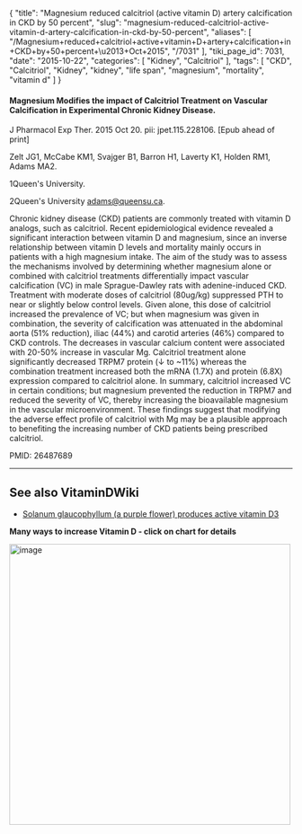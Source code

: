 {
    "title": "Magnesium reduced calcitriol (active vitamin D) artery calcification in CKD by 50 percent",
    "slug": "magnesium-reduced-calcitriol-active-vitamin-d-artery-calcification-in-ckd-by-50-percent",
    "aliases": [
        "/Magnesium+reduced+calcitriol+active+vitamin+D+artery+calcification+in+CKD+by+50+percent+\u2013+Oct+2015",
        "/7031"
    ],
    "tiki_page_id": 7031,
    "date": "2015-10-22",
    "categories": [
        "Kidney",
        "Calcitriol"
    ],
    "tags": [
        "CKD",
        "Calcitriol",
        "Kidney",
        "kidney",
        "life span",
        "magnesium",
        "mortality",
        "vitamin d"
    ]
}


#### Magnesium Modifies the impact of Calcitriol Treatment on Vascular Calcification in Experimental Chronic Kidney Disease.

J Pharmacol Exp Ther. 2015 Oct 20. pii: jpet.115.228106. <span>[Epub ahead of print]</span>

Zelt JG1, McCabe KM1, Svajger B1, Barron H1, Laverty K1, Holden RM1, Adams MA2.

1Queen's University.

2Queen's University adams@queensu.ca.

Chronic kidney disease (CKD) patients are commonly treated with vitamin D analogs, such as calcitriol. Recent epidemiological evidence revealed a significant interaction between vitamin D and magnesium, since an inverse relationship between vitamin D levels and mortality mainly occurs in patients with a high magnesium intake. The aim of the study was to assess the mechanisms involved by determining whether magnesium alone or combined with calcitriol treatments differentially impact vascular calcification (VC) in male Sprague-Dawley rats with adenine-induced CKD. Treatment with moderate doses of calcitriol (80ug/kg) suppressed PTH to near or slightly below control levels. Given alone, this dose of calcitriol increased the prevalence of VC; but when magnesium was given in combination, the severity of calcification was attenuated in the abdominal aorta (51% reduction), iliac (44%) and carotid arteries (46%) compared to CKD controls. The decreases in vascular calcium content were associated with 20-50% increase in vascular Mg. Calcitriol treatment alone significantly decreased TRPM7 protein (↓ to ~11%) whereas the combination treatment increased both the mRNA (1.7X) and protein (6.8X) expression compared to calcitriol alone. In summary, calcitriol increased VC in certain conditions; but magnesium prevented the reduction in TRPM7 and reduced the severity of VC, thereby increasing the bioavailable magnesium in the vascular microenvironment. These findings suggest that modifying the adverse effect profile of calcitriol with Mg may be a plausible approach to benefiting the increasing number of CKD patients being prescribed calcitriol.

PMID: 26487689

---

## See also VitaminDWiki

* [Solanum glaucophyllum (a purple flower) produces active vitamin D3](/posts/solanum-glaucophyllum-a-purple-flower-produces-active-vitamin-d3)

 **Many ways to increase Vitamin D - click on chart for details** 

<img src="/attachments/d3.mock.jpg" alt="image" width="500">
